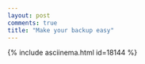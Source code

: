 ```yaml
---
layout: post
comments: true
title: "Make your backup easy"
---
```


{% include asciinema.html id=18144 %}

